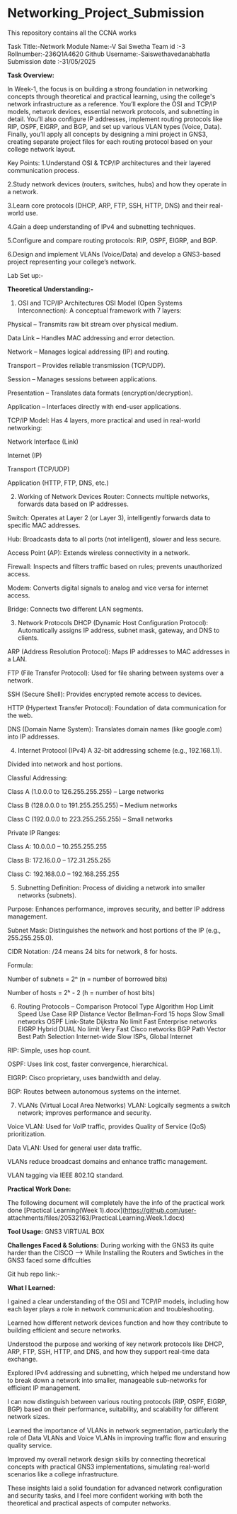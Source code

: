 # Networking_Project_Submission
This repository contains all the CCNA works 

Task Title:-Network Module
Name:-V Sai Swetha
Team id :-3
Rollnumber:-236Q1A4620
Github Username:-Saiswethavedanabhatla
Submission date :-31/05/2025

**Task Overview:**


In Week-1, the focus is on building a strong foundation in networking concepts through theoretical and practical learning, using the college's network infrastructure as a reference. You’ll explore the OSI and TCP/IP models, network devices, essential network protocols, and subnetting in detail. You’ll also configure IP addresses, implement routing protocols like RIP, OSPF, EIGRP, and BGP, and set up various VLAN types (Voice, Data). Finally, you’ll apply all concepts by designing a mini project in GNS3, creating separate project files for each routing protocol based on your college network layout.

Key Points:
1.Understand OSI & TCP/IP architectures and their layered communication process.

2.Study network devices (routers, switches, hubs) and how they operate in a network.

3.Learn core protocols (DHCP, ARP, FTP, SSH, HTTP, DNS) and their real-world use.

4.Gain a deep understanding of IPv4 and subnetting techniques.

5.Configure and compare routing protocols: RIP, OSPF, EIGRP, and BGP.

6.Design and implement VLANs (Voice/Data) and develop a GNS3-based project representing your college’s network.

Lab Set up:-

**Theoretical Understanding:-**


1. OSI and TCP/IP Architectures
OSI Model (Open Systems Interconnection): A conceptual framework with 7 layers:

Physical – Transmits raw bit stream over physical medium.

Data Link – Handles MAC addressing and error detection.

Network – Manages logical addressing (IP) and routing.

Transport – Provides reliable transmission (TCP/UDP).

Session – Manages sessions between applications.

Presentation – Translates data formats (encryption/decryption).

Application – Interfaces directly with end-user applications.

TCP/IP Model: Has 4 layers, more practical and used in real-world networking:

Network Interface (Link)

Internet (IP)

Transport (TCP/UDP)

Application (HTTP, FTP, DNS, etc.)

2. Working of Network Devices
Router: Connects multiple networks, forwards data based on IP addresses.

Switch: Operates at Layer 2 (or Layer 3), intelligently forwards data to specific MAC addresses.

Hub: Broadcasts data to all ports (not intelligent), slower and less secure.

Access Point (AP): Extends wireless connectivity in a network.

Firewall: Inspects and filters traffic based on rules; prevents unauthorized access.

Modem: Converts digital signals to analog and vice versa for internet access.

Bridge: Connects two different LAN segments.

3. Network Protocols
DHCP (Dynamic Host Configuration Protocol): Automatically assigns IP address, subnet mask, gateway, and DNS to clients.

ARP (Address Resolution Protocol): Maps IP addresses to MAC addresses in a LAN.

FTP (File Transfer Protocol): Used for file sharing between systems over a network.

SSH (Secure Shell): Provides encrypted remote access to devices.

HTTP (Hypertext Transfer Protocol): Foundation of data communication for the web.

DNS (Domain Name System): Translates domain names (like google.com) into IP addresses.

4. Internet Protocol (IPv4)
A 32-bit addressing scheme (e.g., 192.168.1.1).

Divided into network and host portions.

Classful Addressing:

Class A (1.0.0.0 to 126.255.255.255) – Large networks

Class B (128.0.0.0 to 191.255.255.255) – Medium networks

Class C (192.0.0.0 to 223.255.255.255) – Small networks

Private IP Ranges:

Class A: 10.0.0.0 – 10.255.255.255

Class B: 172.16.0.0 – 172.31.255.255

Class C: 192.168.0.0 – 192.168.255.255

5. Subnetting
Definition: Process of dividing a network into smaller networks (subnets).

Purpose: Enhances performance, improves security, and better IP address management.

Subnet Mask: Distinguishes the network and host portions of the IP (e.g., 255.255.255.0).

CIDR Notation: /24 means 24 bits for network, 8 for hosts.

Formula:

Number of subnets = 2ⁿ (n = number of borrowed bits)

Number of hosts = 2ʰ - 2 (h = number of host bits)

6. Routing Protocols – Comparison
Protocol	Type	Algorithm	Hop Limit	Speed	Use Case
RIP	Distance Vector	Bellman-Ford	15 hops	Slow	Small networks
OSPF	Link-State	Dijkstra	No limit	Fast	Enterprise networks
EIGRP	Hybrid	DUAL	No limit	Very Fast	Cisco networks
BGP	Path Vector	Best Path Selection	Internet-wide	Slow	ISPs, Global Internet

RIP: Simple, uses hop count.

OSPF: Uses link cost, faster convergence, hierarchical.

EIGRP: Cisco proprietary, uses bandwidth and delay.

BGP: Routes between autonomous systems on the internet.

7. VLANs (Virtual Local Area Networks)
VLAN: Logically segments a switch network; improves performance and security.

Voice VLAN: Used for VoIP traffic, provides Quality of Service (QoS) prioritization.

Data VLAN: Used for general user data traffic.

VLANs reduce broadcast domains and enhance traffic management.

VLAN tagging via IEEE 802.1Q standard.

**Practical Work Done:**

The following document will completely have the info of the practical work done 
[Practical Learning(Week 1).docx](https://github.com/user-
attachments/files/20532163/Practical.Learning.Week.1.docx)


**Tool Usage:**
GNS3
VIRTUAL BOX 

**Challenges Faced & Solutions:**
During working with the GNS3 its quite harder than the CISCO 
--> While Installing the Routers and Swtiches in the GNS3 faced some diffculties 

Git hub repo link:-


**What I Learned:**

I gained a clear understanding of the OSI and TCP/IP models, including how each layer plays a role in network communication and troubleshooting.

Learned how different network devices function and how they contribute to building efficient and secure networks.

Understood the purpose and working of key network protocols like DHCP, ARP, FTP, SSH, HTTP, and DNS, and how they support real-time data exchange.

Explored IPv4 addressing and subnetting, which helped me understand how to break down a network into smaller, manageable sub-networks for efficient IP management.

I can now distinguish between various routing protocols (RIP, OSPF, EIGRP, BGP) based on their performance, suitability, and scalability for different network sizes.

Learned the importance of VLANs in network segmentation, particularly the role of Data VLANs and Voice VLANs in improving traffic flow and ensuring quality service.

Improved my overall network design skills by connecting theoretical concepts with practical GNS3 implementations, simulating real-world scenarios like a college infrastructure.

These insights laid a solid foundation for advanced network configuration and security tasks, and I feel more confident working with both the theoretical and practical aspects of computer networks.

